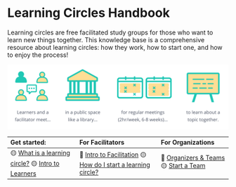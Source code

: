 # Learning Circles Handbook

Learning circles are free facilitated study groups for those who want to learn new things together. This knowledge base is a comprehensive resource about learning circles: how they work, how to start one, and how to enjoy the process!

![](.gitbook/assets/lc-formula.png)

| Get started: | For Facilitators | For Organizations |
| :--- | :--- | :--- |
| 🟡 [What is a learning circle?](learning-circles/learning-circles-1.md) 🟡 [Intro to Learners](drafts/intro-to-learners.md) | 📍 [Intro to Facilitation](facilitation/intro-to-facilitation/) 🟡 [How do I start a learning circle?](facilitation/intro-to-facilitation/) | 📍 [Organizers & Teams](facilitation/organizers/) 🟡 [Start a Team](facilitation/organizers/start-a-team.md) |



